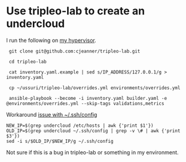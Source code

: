 # Use tripleo-lab to create an undercloud

I run the following on
[my hypervisor](http://blog.johnlikesopenstack.com/2018/08/pc-for-tripleo-quickstart.html).

```
 git clone git@github.com:cjeanner/tripleo-lab.git

 cd tripleo-lab

 cat inventory.yaml.example | sed s/IP_ADDRESS/127.0.0.1/g > inventory.yaml

 cp ~/ussuri/tripleo-lab/overrides.yml environments/overrides.yml

 ansible-playbook --become -i inventory.yaml builder.yaml -e @environments/overrides.yml --skip-tags validations,metrics 
```

Workaround [issue with ~/.ssh/config](https://github.com/cjeanner/tripleo-lab/issues/55)

```
NEW_IP=$(grep undercloud /etc/hosts | awk {'print $1'})
OLD_IP=$(grep undercloud ~/.ssh/config | grep -v \# | awk {'print $3'})
sed -i s/$OLD_IP/$NEW_IP/g ~/.ssh/config
```

Not sure if this is a bug in tripleo-lab or something in my environment.